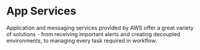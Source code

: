 # App Services

Application and messaging services provided by AWS offer a great variety of solutions - from receiving important alerts and creating decoupled environments, to managing every task required in workflow.

